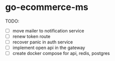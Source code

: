# go-ecommerce-ms

TODO:
 - [ ] move mailer to notification service
 - [ ] renew token route
 - [ ] recover panic in auth service
 - [ ] implement open api in the gateway
 - [ ] create docker compose for api, redis, postgres

